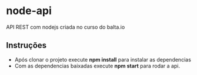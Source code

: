 # node-api
API REST com nodejs criada no curso do balta.io

## Instruções
- Após clonar o projeto execute **npm install** para instalar as dependencias
- Com as dependencias baixadas execute **npm start** para rodar a api.

